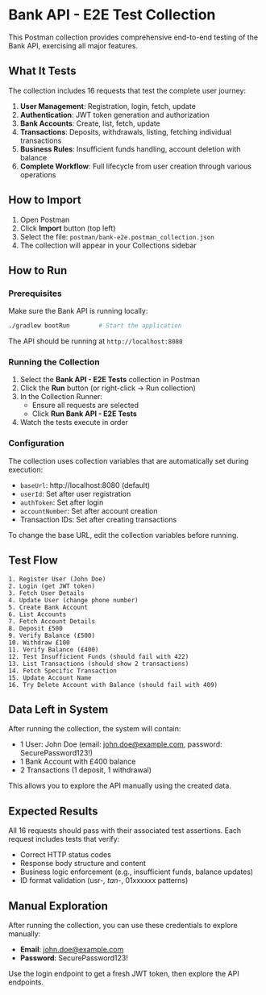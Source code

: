 # Bank API - E2E Test Collection

This Postman collection provides comprehensive end-to-end testing of the Bank API, exercising all major features.

## What It Tests

The collection includes 16 requests that test the complete user journey:

1. **User Management**: Registration, login, fetch, update
2. **Authentication**: JWT token generation and authorization
3. **Bank Accounts**: Create, list, fetch, update
4. **Transactions**: Deposits, withdrawals, listing, fetching individual transactions
5. **Business Rules**: Insufficient funds handling, account deletion with balance
6. **Complete Workflow**: Full lifecycle from user creation through various operations

## How to Import

1. Open Postman
2. Click **Import** button (top left)
3. Select the file: `postman/bank-e2e.postman_collection.json`
4. The collection will appear in your Collections sidebar

## How to Run

### Prerequisites

Make sure the Bank API is running locally:

```bash
./gradlew bootRun        # Start the application
```

The API should be running at `http://localhost:8080`

### Running the Collection

1. Select the **Bank API - E2E Tests** collection in Postman
2. Click the **Run** button (or right-click → Run collection)
3. In the Collection Runner:
    - Ensure all requests are selected
    - Click **Run Bank API - E2E Tests**
4. Watch the tests execute in order

### Configuration

The collection uses collection variables that are automatically set during execution:

- `baseUrl`: http://localhost:8080 (default)
- `userId`: Set after user registration
- `authToken`: Set after login
- `accountNumber`: Set after account creation
- Transaction IDs: Set after creating transactions

To change the base URL, edit the collection variables before running.

## Test Flow

```
1. Register User (John Doe)
2. Login (get JWT token)
3. Fetch User Details
4. Update User (change phone number)
5. Create Bank Account
6. List Accounts
7. Fetch Account Details
8. Deposit £500
9. Verify Balance (£500)
10. Withdraw £100
11. Verify Balance (£400)
12. Test Insufficient Funds (should fail with 422)
13. List Transactions (should show 2 transactions)
14. Fetch Specific Transaction
15. Update Account Name
16. Try Delete Account with Balance (should fail with 409)
```

## Data Left in System

After running the collection, the system will contain:

- 1 User: John Doe (email: john.doe@example.com, password: SecurePassword123!)
- 1 Bank Account with £400 balance
- 2 Transactions (1 deposit, 1 withdrawal)

This allows you to explore the API manually using the created data.

## Expected Results

All 16 requests should pass with their associated test assertions. Each request includes tests that verify:

- Correct HTTP status codes
- Response body structure and content
- Business logic enforcement (e.g., insufficient funds, balance updates)
- ID format validation (usr-*, tan-*, 01xxxxxx patterns)

## Manual Exploration

After running the collection, you can use these credentials to explore manually:

- **Email**: john.doe@example.com
- **Password**: SecurePassword123!

Use the login endpoint to get a fresh JWT token, then explore the API endpoints.